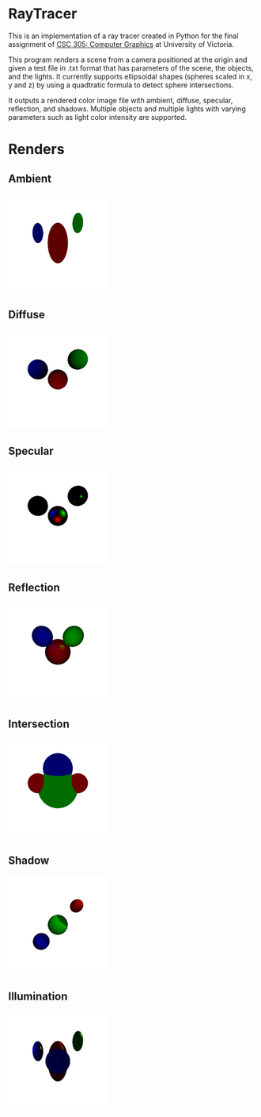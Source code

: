 # RayTracer

This is an implementation of a ray tracer created in Python for the final assignment of [CSC 305: Computer Graphics](https://www.uvic.ca/calendar/undergrad/index.php#/courses/H1p5ku6XV "UVic Course Page") at University of Victoria.

This program renders a scene from a camera positioned at the origin and given a test file in .txt format that has parameters of the scene, the objects, and the lights. It currently supports ellipsoidal shapes (spheres scaled in x, y and z) by using a quadtratic formula to detect sphere intersections.

It outputs a rendered color image file with ambient, diffuse, specular, reflection, and shadows. Multiple objects and multiple lights with varying parameters such as light color intensity are supported.

# Renders

## Ambient

<img src="https://raw.githubusercontent.com/kutaycinar/RayTracer/main/tests/testAmbient.png" width="200" height="200">

## Diffuse

<img src="https://raw.githubusercontent.com/kutaycinar/RayTracer/main/tests/testDiffuse.png" width="200" height="200">

## Specular

<img src="https://raw.githubusercontent.com/kutaycinar/RayTracer/main/tests/testSpecular.png" width="200" height="200">

## Reflection

<img src="https://raw.githubusercontent.com/kutaycinar/RayTracer/main/tests/testReflection.png" width="200" height="200">

## Intersection

<img src="https://raw.githubusercontent.com/kutaycinar/RayTracer/main/tests/testIntersection.png" width="200" height="200">

## Shadow

<img src="https://raw.githubusercontent.com/kutaycinar/RayTracer/main/tests/testShadow.png" width="200" height="200">

## Illumination

<img src="https://raw.githubusercontent.com/kutaycinar/RayTracer/main/tests/testIllum.png" width="200" height="200">
